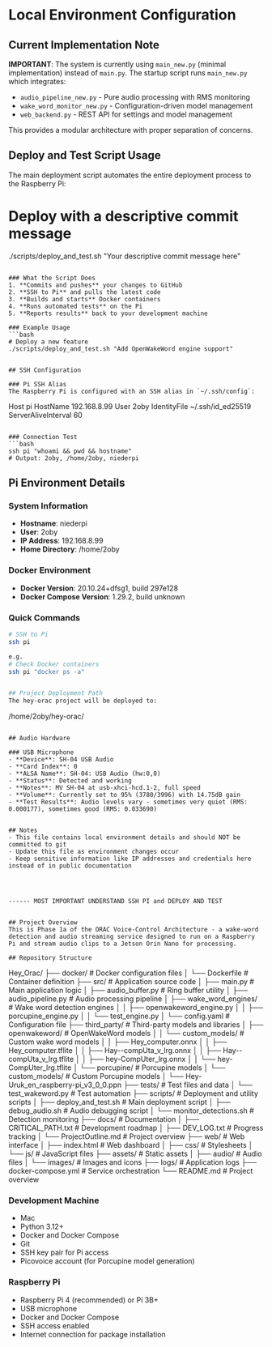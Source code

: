 # Local Environment Configuration

## Current Implementation Note
**IMPORTANT**: The system is currently using `main_new.py` (minimal implementation) instead of `main.py`. 
The startup script runs `main_new.py` which integrates:
- `audio_pipeline_new.py` - Pure audio processing with RMS monitoring
- `wake_word_monitor_new.py` - Configuration-driven model management
- `web_backend.py` - REST API for settings and model management

This provides a modular architecture with proper separation of concerns.

## Deploy and Test Script Usage
The main deployment script automates the entire deployment process to the Raspberry Pi:


# Deploy with a descriptive commit message
./scripts/deploy_and_test.sh "Your descriptive commit message here"
```

### What the Script Does
1. **Commits and pushes** your changes to GitHub
2. **SSH to Pi** and pulls the latest code
3. **Builds and starts** Docker containers
4. **Runs automated tests** on the Pi
5. **Reports results** back to your development machine

### Example Usage
```bash
# Deploy a new feature
./scripts/deploy_and_test.sh "Add OpenWakeWord engine support"


## SSH Configuration

### Pi SSH Alias
The Raspberry Pi is configured with an SSH alias in `~/.ssh/config`:

```
Host pi
  HostName 192.168.8.99
  User 2oby
  IdentityFile ~/.ssh/id_ed25519
  ServerAliveInterval 60
```

### Connection Test
```bash
ssh pi "whoami && pwd && hostname"
# Output: 2oby, /home/2oby, niederpi
```

## Pi Environment Details

### System Information
- **Hostname**: niederpi
- **User**: 2oby
- **IP Address**: 192.168.8.99
- **Home Directory**: /home/2oby

### Docker Environment
- **Docker Version**: 20.10.24+dfsg1, build 297e128
- **Docker Compose Version**: 1.29.2, build unknown

### Quick Commands
```bash
# SSH to Pi
ssh pi

e.g.
# Check Docker containers
ssh pi "docker ps -a"


## Project Deployment Path
The hey-orac project will be deployed to:
```
/home/2oby/hey-orac/
```

## Audio Hardware

### USB Microphone
- **Device**: SH-04 USB Audio
- **Card Index**: 0
- **ALSA Name**: SH-04: USB Audio (hw:0,0)
- **Status**: Detected and working
- **Notes**: MV SH-04 at usb-xhci-hcd.1-2, full speed
- **Volume**: Currently set to 95% (3780/3996) with 14.75dB gain
- **Test Results**: Audio levels vary - sometimes very quiet (RMS: 0.000177), sometimes good (RMS: 0.033690)


## Notes
- This file contains local environment details and should NOT be committed to git
- Update this file as environment changes occur
- Keep sensitive information like IP addresses and credentials here instead of in public documentation 




------ MOST IMPORTANT UNDERSTAND SSH PI and DEPLOY AND TEST


## Project Overview
This is Phase 1a of the ORAC Voice-Control Architecture - a wake-word detection and audio streaming service designed to run on a Raspberry Pi and stream audio clips to a Jetson Orin Nano for processing.

## Repository Structure
```
Hey_Orac/
├── docker/                 # Docker configuration files
│   └── Dockerfile         # Container definition
├── src/                   # Application source code
│   ├── main.py           # Main application logic
│   ├── audio_buffer.py   # Ring buffer utility
│   ├── audio_pipeline.py # Audio processing pipeline
│   ├── wake_word_engines/ # Wake word detection engines
│   │   ├── openwakeword_engine.py
│   │   ├── porcupine_engine.py
│   │   └── test_engine.py
│   └── config.yaml       # Configuration file
├── third_party/           # Third-party models and libraries
│   ├── openwakeword/     # OpenWakeWord models
│   │   └── custom_models/ # Custom wake word models
│   │       ├── Hey_computer.onnx
│   │       ├── Hey_computer.tflite
│   │       ├── Hay--compUta_v_lrg.onnx
│   │       ├── Hay--compUta_v_lrg.tflite
│   │       ├── hey-CompUter_lrg.onnx
│   │       └── hey-CompUter_lrg.tflite
│   └── porcupine/        # Porcupine models
│       └── custom_models/ # Custom Porcupine models
│           └── Hey-Uruk_en_raspberry-pi_v3_0_0.ppn
├── tests/                 # Test files and data
│   └── test_wakeword.py  # Test automation
├── scripts/               # Deployment and utility scripts
│   ├── deploy_and_test.sh # Main deployment script
│   ├── debug_audio.sh    # Audio debugging script
│   └── monitor_detections.sh # Detection monitoring
├── docs/                  # Documentation
│   ├── CRITICAL_PATH.txt # Development roadmap
│   ├── DEV_LOG.txt       # Progress tracking
│   └── ProjectOutline.md # Project overview
├── web/                   # Web interface
│   ├── index.html        # Web dashboard
│   ├── css/              # Stylesheets
│   └── js/               # JavaScript files
├── assets/                # Static assets
│   ├── audio/            # Audio files
│   └── images/           # Images and icons
├── logs/                  # Application logs
├── docker-compose.yml     # Service orchestration
└── README.md             # Project overview



### Development Machine
- Mac
- Python 3.12+
- Docker and Docker Compose
- Git
- SSH key pair for Pi access
- Picovoice account (for Porcupine model generation)

### Raspberry Pi
- Raspberry Pi 4 (recommended) or Pi 3B+
- USB microphone
- Docker and Docker Compose
- SSH access enabled
- Internet connection for package installation



